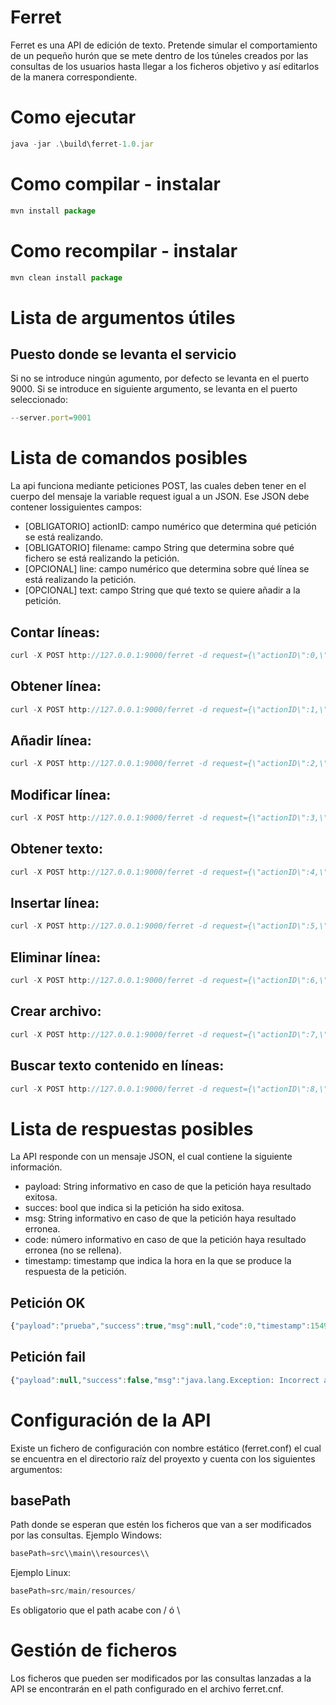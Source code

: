 # Ferret
Ferret es una API de edición de texto. Pretende simular el comportamiento de un pequeño hurón que se mete dentro de los túneles creados por las consultas de los usuarios hasta llegar a los ficheros objetivo y así editarlos de la manera correspondiente.

# Como ejecutar
```javascript
java -jar .\build\ferret-1.0.jar
```

# Como compilar - instalar
```javascript
mvn install package
```

# Como recompilar - instalar
```javascript
mvn clean install package
```

# Lista de argumentos útiles
## Puesto donde se levanta el servicio
Si no se introduce ningún agumento, por defecto se levanta en el puerto 9000.
Si se introduce en siguiente argumento, se levanta en el puerto seleccionado:
```javascript
--server.port=9001
```

# Lista de comandos posibles
La api funciona mediante peticiones POST, las cuales deben tener en el cuerpo del mensaje la variable request igual a un JSON.
Ese JSON debe contener lossiguientes campos:
+ [OBLIGATORIO] actionID: campo numérico que determina qué petición se está realizando.
+ [OBLIGATORIO] filename: campo String que determina sobre qué fichero se está realizando la petición.
+ [OPCIONAL] line: campo numérico que determina sobre qué línea se está realizando la petición.
+ [OPCIONAL] text: campo String que qué texto se quiere añadir a la petición.
## Contar líneas:
```javascript
curl -X POST http://127.0.0.1:9000/ferret -d request={\"actionID\":0,\"fileName\":\"test.txt\"}
```
## Obtener línea:
```javascript
curl -X POST http://127.0.0.1:9000/ferret -d request={\"actionID\":1,\"fileName\":\"test.txt\",\"line\":2}
```
## Añadir línea:
```javascript
curl -X POST http://127.0.0.1:9000/ferret -d request={\"actionID\":2,\"fileName\":\"test.txt\",\"text\":\"test\"}
```
## Modificar línea:
```javascript
curl -X POST http://127.0.0.1:9000/ferret -d request={\"actionID\":3,\"fileName\":\"test.txt\",\"line\":2,\"text\":\"test\"}
```
## Obtener texto:
```javascript
curl -X POST http://127.0.0.1:9000/ferret -d request={\"actionID\":4,\"fileName\":\"test.txt\"}
```
## Insertar línea:
```javascript
curl -X POST http://127.0.0.1:9000/ferret -d request={\"actionID\":5,\"fileName\":\"test.txt\",\"line\":2,\"text\":\"test\"}
```
## Eliminar línea:
```javascript
curl -X POST http://127.0.0.1:9000/ferret -d request={\"actionID\":6,\"fileName\":\"test.txt\",\"line\":2}
```
## Crear archivo:
```javascript
curl -X POST http://127.0.0.1:9000/ferret -d request={\"actionID\":7,\"fileName\":\"nuevo.txt\"}
```
## Buscar texto contenido en líneas:
```javascript
curl -X POST http://127.0.0.1:9000/ferret -d request={\"actionID\":8,\"fileName\":\"test.txt\",\"text\":\"test\"}
```

# Lista de respuestas posibles
La API responde con un mensaje JSON, el cual contiene la siguiente información.
+ payload: String informativo en caso de que la petición haya resultado exitosa.
+ succes: bool que indica si la petición ha sido exitosa.
+ msg: String informativo en caso de que la petición haya resultado erronea.
+ code: número informativo en caso de que la petición haya resultado erronea (no se rellena).
+ timestamp: timestamp que indica la hora en la que se produce la respuesta de la petición.
## Petición OK
```javascript
{"payload":"prueba","success":true,"msg":null,"code":0,"timestamp":1549810560}
```
## Petición fail
```javascript
{"payload":null,"success":false,"msg":"java.lang.Exception: Incorrect action selected","code":0,"timestamp":1549811248}
```

# Configuración de la API
Existe un fichero de configuración con nombre estático (ferret.conf) el cual se encuentra en el directorio raíz del proyexto y cuenta con los siguientes argumentos:
## basePath
Path donde se esperan que estén los ficheros que van a ser modificados por las consultas.
Ejemplo Windows:
```javascript
basePath=src\\main\\resources\\
```
Ejemplo Linux:
```javascript
basePath=src/main/resources/
```
Es obligatorio que el path acabe con / ó \\

# Gestión de ficheros
Los ficheros que pueden ser modificados por las consultas lanzadas a la API se encontrarán en el path configurado en el archivo ferret.cnf.
